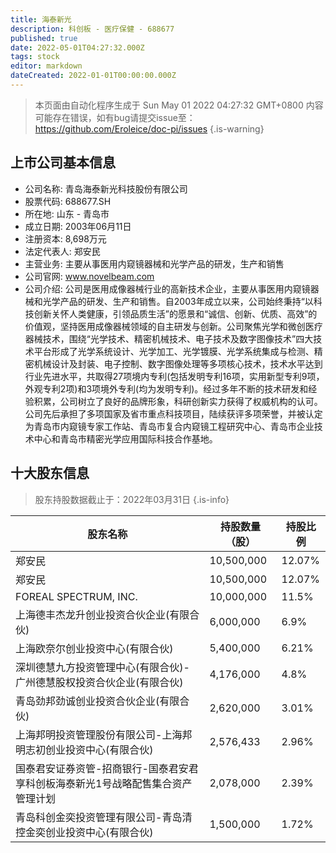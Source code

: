 ```yaml
---
title: 海泰新光
description: 科创板 - 医疗保健 - 688677
published: true
date: 2022-05-01T04:27:32.000Z
tags: stock
editor: markdown
dateCreated: 2022-01-01T00:00:00.000Z
---
```


> 本页面由自动化程序生成于 Sun May 01 2022 04:27:32 GMT+0800
> 内容可能存在错误，如有bug请提交issue至：https://github.com/Eroleice/doc-pi/issues
{.is-warning}

## 上市公司基本信息
- 公司名称: 青岛海泰新光科技股份有限公司
- 股票代码: 688677.SH
- 所在地: 山东 - 青岛市
- 成立日期: 2003年06月11日
- 注册资本: 8,698万元
- 法定代表人: 郑安民
- 主营业务: 主要从事医用内窥镜器械和光学产品的研发，生产和销售
- 公司官网: www.novelbeam.com
- 公司介绍: 公司是医用成像器械行业的高新技术企业，主要从事医用内窥镜器械和光学产品的研发、生产和销售。自2003年成立以来，公司始终秉持“以科技创新关怀人类健康，引领品质生活”的愿景和“诚信、创新、优质、高效”的价值观，坚持医用成像器械领域的自主研发与创新。公司聚焦光学和微创医疗器械技术，围绕“光学技术、精密机械技术、电子技术及数字图像技术”四大技术平台形成了光学系统设计、光学加工、光学镀膜、光学系统集成与检测、精密机械设计及封装、电子控制、数字图像处理等多项核心技术，技术水平达到行业先进水平，共取得27项境内专利(包括发明专利16项，实用新型专利9项，外观专利2项)和3项境外专利(均为发明专利)。经过多年不断的技术研发和经验积累，公司树立了良好的品牌形象，科研创新实力获得了权威机构的认可。公司先后承担了多项国家及省市重点科技项目，陆续获评多项荣誉，并被认定为青岛市内窥镜专家工作站、青岛市复合内窥镜工程研究中心、青岛市企业技术中心和青岛市精密光学应用国际科技合作基地。


## 十大股东信息
> 股东持股数据截止于：2022年03月31日
{.is-info}

| 股东名称 | 持股数量（股） | 持股比例 |
| --- | --- | --- |
| 郑安民 | 10,500,000 | 12.07% |
| 郑安民 | 10,500,000 | 12.07% |
| FOREAL SPECTRUM, INC. | 10,000,000 | 11.5% |
| 上海德丰杰龙升创业投资合伙企业(有限合伙) | 6,000,000 | 6.9% |
| 上海欧奈尔创业投资中心(有限合伙) | 5,400,000 | 6.21% |
| 深圳德慧九方投资管理中心(有限合伙)-广州德慧股权投资合伙企业(有限合伙) | 4,176,000 | 4.8% |
| 青岛劲邦劲诚创业投资合伙企业(有限合伙) | 2,620,000 | 3.01% |
| 上海邦明投资管理股份有限公司-上海邦明志初创业投资中心(有限合伙) | 2,576,433 | 2.96% |
| 国泰君安证券资管-招商银行-国泰君安君享科创板海泰新光1号战略配售集合资产管理计划 | 2,078,000 | 2.39% |
| 青岛科创金奕投资管理有限公司-青岛清控金奕创业投资中心(有限合伙) | 1,500,000 | 1.72% |




